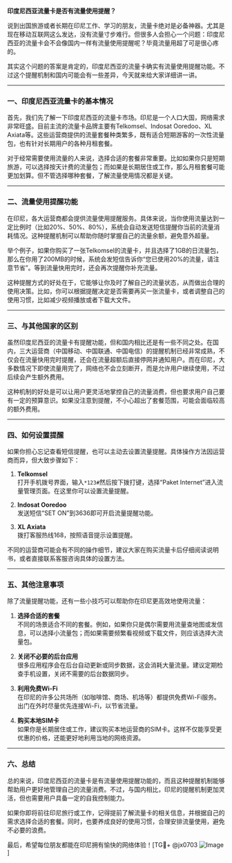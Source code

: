 **印度尼西亚流量卡是否有流量使用提醒？**

说到出国旅游或者长期在印尼工作、学习的朋友，流量卡绝对是必备神器。尤其是现在移动互联网这么发达，没有流量寸步难行。但很多人会担心一个问题：印度尼西亚的流量卡会不会像国内一样有流量使用提醒呢？毕竟流量用超了可是很心疼的。

其实这个问题的答案是肯定的，印度尼西亚的流量卡确实有流量使用提醒功能。不过这个提醒机制和国内可能会有一些差异，今天就来给大家详细讲一讲。

---

### **一、印度尼西亚流量卡的基本情况**

首先，我们先了解一下印度尼西亚的流量卡市场。印尼是一个人口大国，网络需求非常旺盛。目前主流的流量卡品牌主要有Telkomsel、Indosat Ooredoo、XL Axiata等。这些运营商提供的流量套餐种类繁多，既有适合短期游客的一次性流量包，也有针对长期用户的各种月租套餐。

对于经常需要使用流量的人来说，选择合适的套餐非常重要。比如如果你只是短期旅游，可以选择按天计费的流量包；而如果是长期居住或工作，那么月租套餐可能更加划算。但不管选择哪种套餐，了解流量使用情况都是关键。

---

### **二、流量使用提醒功能**

在印尼，各大运营商都会提供流量使用提醒服务。具体来说，当你使用流量达到一定比例时（比如20%、50%、80%），系统会自动发送短信提醒你当前的流量消耗情况。这种提醒机制可以帮助你随时掌握自己的流量余额，避免意外超量。

举个例子，如果你购买了一张Telkomsel的流量卡，并且选择了1GB的日流量包，那么在你用了200MB的时候，系统会发短信告诉你“您已使用20%的流量，请注意节省”。等到流量快用完时，还会再次提醒你补充流量。

这种提醒方式的好处在于，它能够让你及时了解自己的流量状态，从而做出合理的使用决策。比如，你可以根据提醒决定是否需要再买一张流量卡，或者调整自己的使用习惯，比如减少视频播放或者下载大文件。

---

### **三、与其他国家的区别**

虽然印度尼西亚的流量卡有提醒功能，但和国内相比还是有一些不同之处。在国内，三大运营商（中国移动、中国联通、中国电信）的提醒机制已经非常成熟，不仅会在流量快用完时提醒，还会在流量超额后直接停网并通知用户。而在印尼，大多数情况下即使流量用完了，网络也不会立刻断开，而是允许用户继续使用，不过后续会产生额外费用。

这种机制的好处是可以让用户更灵活地掌控自己的流量消费，但也要求用户自己要有一定的预算意识。如果没注意到提醒，不小心超出了套餐范围，可能会面临较高的额外费用。

---

### **四、如何设置提醒**

如果你担心忘记查看短信提醒，也可以主动去设置流量提醒。具体操作方法因运营商而异，但大致步骤如下：

1. **Telkomsel**  
   打开手机拨号界面，输入`*123#`然后按下拨打键，选择“Paket Internet”进入流量管理页面。在这里你可以设置流量提醒。

2. **Indosat Ooredoo**  
   发送短信“SET ON”到3636即可开启流量提醒功能。

3. **XL Axiata**  
   拨打客服热线168，按照语音提示设置提醒。

不同的运营商可能会有不同的操作细节，建议大家在购买流量卡后仔细阅读说明书，或者直接联系客服咨询具体的设置方法。

---

### **五、其他注意事项**

除了流量提醒功能，还有一些小技巧可以帮助你在印尼更高效地使用流量：

1. **选择合适的套餐**  
   不同的场景适合不同的套餐。例如，如果你只是偶尔需要用流量查地图或发信息，可以选择小流量包；而如果需要频繁看视频或下载文件，则应该选择大流量包。

2. **关闭不必要的后台应用**  
   很多应用程序会在后台自动更新或同步数据，这会消耗大量流量。建议定期检查手机设置，关闭不需要的后台数据同步。

3. **利用免费Wi-Fi**  
   在印尼的许多公共场所（如咖啡馆、商场、机场等）都提供免费Wi-Fi服务。出门在外时尽量优先连接Wi-Fi，以节省流量。

4. **购买本地SIM卡**  
   如果你是长期居住或工作，建议购买本地运营商的SIM卡。这样不仅能享受更优惠的价格，还能更好地利用当地的网络资源。

---

### **六、总结**

总的来说，印度尼西亚的流量卡是有流量使用提醒功能的，而且这种提醒机制能够帮助用户更好地管理自己的流量消费。不过，与国内相比，印尼的提醒机制更加灵活，但也需要用户具备一定的自我控制能力。

如果你即将前往印尼旅行或工作，记得提前了解流量卡的相关信息，并根据自己的需求选择合适的套餐。同时，也要养成良好的使用习惯，合理安排流量使用，避免不必要的浪费。

最后，希望每位朋友都能在印尼拥有愉快的网络体验！[TG💪+ @jx0703 ![Image](https://github.com/user-attachments/assets/dbca1d08-cadb-493c-b0ec-ad6f7a83f270)]